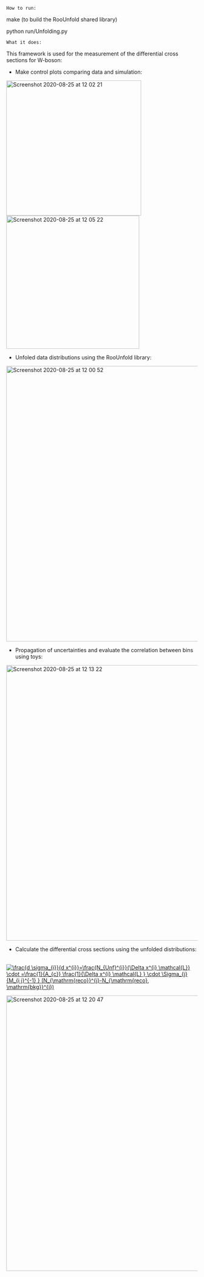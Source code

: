 ```
How to run:
```

make (to build the RooUnfold shared library)

python run/Unfolding.py

```
What it does:
```

This framework is used for the measurement of the differential cross sections for W-boson:

- Make control plots comparing data and simulation:

<img width="355" alt="Screenshot 2020-08-25 at 12 02 21" src="https://user-images.githubusercontent.com/53044514/91161287-dd5f1600-e6ca-11ea-8a8e-8fb64f9df1db.png"> <img width="350" alt="Screenshot 2020-08-25 at 12 05 22" src="https://user-images.githubusercontent.com/53044514/91161628-49417e80-e6cb-11ea-94b2-edb9d4476594.png">




- Unfoled data distributions using the RooUnfold library:

<img width="724" alt="Screenshot 2020-08-25 at 12 00 52" src="https://user-images.githubusercontent.com/53044514/91161149-a7ba2d00-e6ca-11ea-9eb7-7db196983a8c.png">

- Propagation of uncertainties and evaluate the correlation between bins using toys:

<img width="724" alt="Screenshot 2020-08-25 at 12 13 22" src="https://user-images.githubusercontent.com/53044514/91162462-6460be00-e6cc-11ea-9433-0e741c8f64da.png">

- Calculate the differential cross sections using the unfolded distributions: <br />


          <a href="https://www.codecogs.com/eqnedit.php?latex=\frac{d&space;\sigma_{i}}{d&space;x^{i}}=\frac{N_{Unf}^{i}}{\Delta&space;x^{i}&space;\mathcal{L}}&space;\cdot&space;=\frac{1}{A_{c}}&space;\frac{1}{\Delta&space;x^{i}&space;\mathcal{L}&space;}&space;\cdot&space;\Sigma_{j}&space;{M_{i&space;j}^{-1}&space;}&space;(N_{\mathrm{reco}}^{j}-N_{\mathrm{reco},&space;\mathrm{bkg}}^{j})" target="_blank"><img src="https://latex.codecogs.com/svg.latex?\frac{d&space;\sigma_{i}}{d&space;x^{i}}=\frac{N_{Unf}^{i}}{\Delta&space;x^{i}&space;\mathcal{L}}&space;\cdot&space;=\frac{1}{A_{c}}&space;\frac{1}{\Delta&space;x^{i}&space;\mathcal{L}&space;}&space;\cdot&space;\Sigma_{j}&space;{M_{i&space;j}^{-1}&space;}&space;(N_{\mathrm{reco}}^{j}-N_{\mathrm{reco},&space;\mathrm{bkg}}^{j})" title="\frac{d \sigma_{i}}{d x^{i}}=\frac{N_{Unf}^{i}}{\Delta x^{i} \mathcal{L}} \cdot =\frac{1}{A_{c}} \frac{1}{\Delta x^{i} \mathcal{L} } \cdot \Sigma_{j} {M_{i j}^{-1} } (N_{\mathrm{reco}}^{j}-N_{\mathrm{reco}, \mathrm{bkg}}^{j})" /></a>

<img width="724" alt="Screenshot 2020-08-25 at 12 20 47" src="https://user-images.githubusercontent.com/53044514/91163163-7000b480-e6cd-11ea-9cd6-30e9bcd52402.png">


